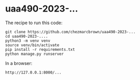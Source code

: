 # uaa490-2023-...

The recipe to run this code:

```
git clone https://github.com/chezmarcbrown/uaa490-2023-...
cd uaa490-2023-....
python3 -m venv venv
source venv/bin/activate
pip install -r requirements.txt
python manage.py runserver
```

In a browser:

```
http://127.0.0.1:8000/...
